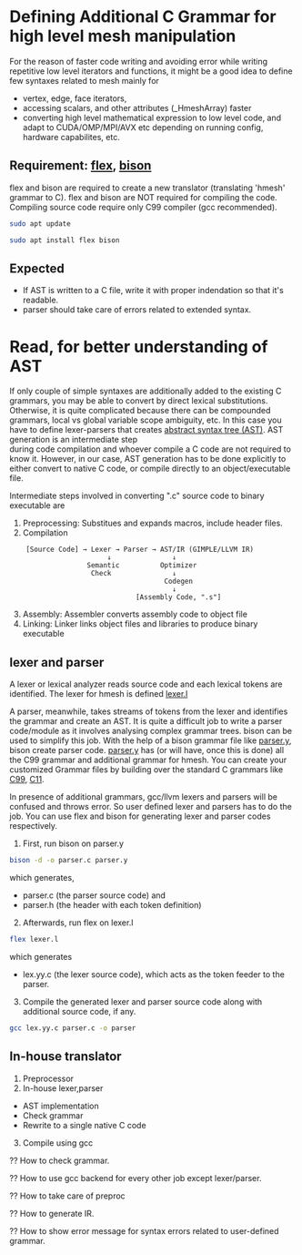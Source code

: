 # Defining Additional C Grammar for high level mesh manipulation

For the reason of faster code writing and avoiding error while
writing repetitive low level iterators and functions,
it might be a good idea to define few syntaxes related
to mesh mainly for
  * vertex, edge, face iterators,
  * accessing scalars, and other attributes (\_HmeshArray) faster
  * converting high level mathematical expression to low level code, 
and adapt to CUDA/OMP/MPI/AVX etc depending on running config, hardware capabilites, etc.


## Requirement: [flex](https://www.ens-lyon.fr/PSMN/Documentation/modules/flex.html), [bison](https://www.gnu.org/software/bison/manual/bison.html)

flex and bison are required to create a new translator (translating 
'hmesh' grammar to C). flex and bison are NOT required for compiling
the code. Compiling source code require only C99 compiler (gcc recommended).

```bash
sudo apt update
```
```bash
sudo apt install flex bison
```

## Expected 

  * If AST is written to a C file, write it with proper indendation so that it's readable.
  * parser should take care of errors related to extended syntax.

# Read, for better understanding of AST
  
If only couple of simple syntaxes are additionally added to the existing
C grammars, you may be able to convert by direct lexical substitutions.
Otherwise, it is quite complicated because there can be compounded
grammars, local vs global variable scope ambiguity, etc. In this case you 
have to define lexer-parsers that creates 
[abstract syntax tree (AST)](https://en.wikipedia.org/wiki/Abstract_syntax_tree). 
AST generation is an intermediate step  
during code compilation and whoever compile a C code are not required to know it.
However, in our case, AST generation has to be done explicitly
to either convert to native C code, or compile directly to an 
object/executable file.

Intermediate steps involved in converting ".c" source code to binary executable are
  1.  Preprocessing: Substitues and expands macros, include header files. 
  2.  Compilation
```
    [Source Code] → Lexer → Parser → AST/IR (GIMPLE/LLVM IR)
                        ↓               ↓
                   Semantic          Optimizer
                    Check               ↓
                                      Codegen
                                        ↓
                               [Assembly Code, ".s"]
```
  3.  Assembly: Assembler converts assembly code to object file
  4.  Linking: Linker links object files and libraries to produce binary executable

## lexer and parser

A lexer or lexical analyzer reads source code and each lexical tokens are identified.
The lexer for hmesh is defined [lexer.l](./lexer.l)

A parser, meanwhile, takes streams of tokens from the lexer and identifies the grammar
and create an AST. It is quite a difficult job to write a parser code/module as
it involves analysing complex grammar trees. bison can be used to simplify this
job. With the help of a bison grammar file like [parser.y](./parser.y),
bison create parser code. [parser.y](./parser.y) 
has (or will have, once this is done) 
all the C99 grammar and additional grammar for hmesh.
You can create your customized Grammar files 
by building over the standard C grammars like
[C99](https://www.quut.com/c/ANSI-C-grammar-y-1999.html),
[C11](https://www.quut.com/c/ANSI-C-grammar-y-2011.html).

In presence of additional grammars, gcc/llvm lexers and parsers will be
confused and throws error. So user defined lexer and parsers has to do
the job. You can use flex and bison for generating lexer and parser codes
respectively. 

1.  First, run bison on parser.y 
```bash
bison -d -o parser.c parser.y
```
which generates, 
  * parser.c (the parser source code) and 
  * parser.h (the header with each token definition)
2.  Afterwards, run flex on lexer.l
```bash
flex lexer.l
```
which generates 
  * lex.yy.c (the lexer source code), which acts as the token feeder to the parser.
3.  Compile the generated lexer and parser source code along with additional source code, if any.
```bash
gcc lex.yy.c parser.c -o parser
```

## In-house translator

1.  Preprocessor
2.  In-house lexer,parser
  * AST implementation
  * Check grammar
  * Rewrite to a single native C code
3.  Compile using gcc

?? How to check grammar.

?? How to use gcc backend for every other job except lexer/parser.

?? How to take care of preproc

?? How to generate IR.

?? How to show error message for syntax errors related to user-defined grammar.


